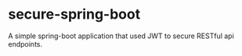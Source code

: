 # secure-spring-boot
A simple spring-boot application that used JWT to secure RESTful api endpoints.
